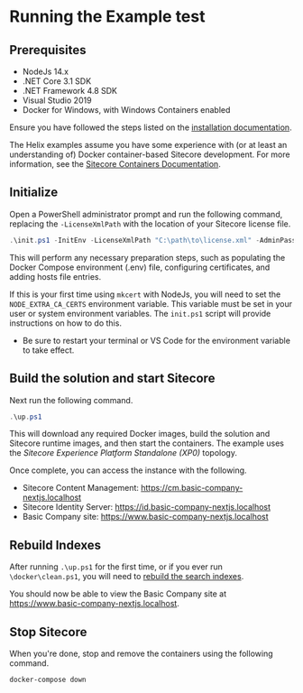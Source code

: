 # Running the Example test

## Prerequisites

* NodeJs 14.x
* .NET Core 3.1 SDK
* .NET Framework 4.8 SDK
* Visual Studio 2019
* Docker for Windows, with Windows Containers enabled

Ensure you have followed the steps listed on the [installation documentation](https://sitecore.github.io/Helix.Examples/install.html).

The Helix examples assume you have some experience with (or at least an understanding of) Docker container-based Sitecore development. For more information, see the [Sitecore Containers Documentation](https://containers.doc.sitecore.com).


## Initialize

Open a PowerShell administrator prompt and run the following command, replacing the `-LicenseXmlPath` with the location of your Sitecore license file.

```ps1
.\init.ps1 -InitEnv -LicenseXmlPath "C:\path\to\license.xml" -AdminPassword "DesiredAdminPassword"
```

This will perform any necessary preparation steps, such as populating the Docker Compose environment (.env) file, configuring certificates, and adding hosts file entries.

If this is your first time using `mkcert` with NodeJs, you will
need to set the `NODE_EXTRA_CA_CERTS` environment variable. This variable
must be set in your user or system environment variables. The `init.ps1`
script will provide instructions on how to do this.
  * Be sure to restart your terminal or VS Code for the environment variable
    to take effect.

## Build the solution and start Sitecore

Next run the following command.

```ps1
.\up.ps1
```

This will download any required Docker images, build the solution and Sitecore runtime images, and then start the containers. The example uses the *Sitecore Experience Platform Standalone (XP0)* topology.

Once complete, you can access the instance with the following.

* Sitecore Content Management: https://cm.basic-company-nextjs.localhost
* Sitecore Identity Server: https://id.basic-company-nextjs.localhost
* Basic Company site: https://www.basic-company-nextjs.localhost

## Rebuild Indexes

After running `.\up.ps1` for the first time, or if you ever run `\docker\clean.ps1`, you will need to [rebuild the search indexes](https://doc.sitecore.com/developers/101/platform-administration-and-architecture/en/rebuild-search-indexes.html).

You should now be able to view the Basic Company site at https://www.basic-company-nextjs.localhost.

## Stop Sitecore

When you're done, stop and remove the containers using the following command.

```
docker-compose down
```
